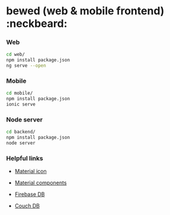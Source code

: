 # bewed (web & mobile frontend) :neckbeard:

### Web

```bash
cd web/
npm install package.json
ng serve --open
```

### Mobile

```bash
cd mobile/
npm install package.json
ionic serve
```

### Node server

```bash
cd backend/
npm install package.json
node server
```

### Helpful links

- [Material icon](https://material.io/resources/icons/)

- [Material components](https://material.angular.io/components/)

- [Firebase DB](https://console.firebase.google.com/project/axial-theater-237714/database/)

- [Couch DB](http://localhost:5984/_utils/#/database/bewed/_all_docs)
